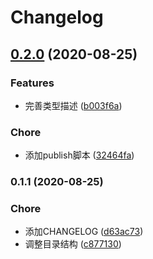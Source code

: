 # Changelog
## [0.2.0](https://github.com/imbooo/wechat-openai/compare/v0.1.1...v0.2.0) (2020-08-25)


### Features

* 完善类型描述 ([b003f6a](https://github.com/imbooo/wechat-openai/commit/b003f6acd1febe4261dcab3281653de0cb8f2d53))


### Chore

* 添加publish脚本 ([32464fa](https://github.com/imbooo/wechat-openai/commit/32464fad0e98bf207c7fb8a35a64e515369d8d9d))

### 0.1.1 (2020-08-25)


### Chore

* 添加CHANGELOG ([d63ac73](https://github.com/imbooo/wechat-openai/commit/d63ac73389783dc1998f1a091ab178843535a315))
* 调整目录结构 ([c877130](https://github.com/imbooo/wechat-openai/commit/c877130f467c5a7e826f3efaf7ce81d0f1ccf0f3))
